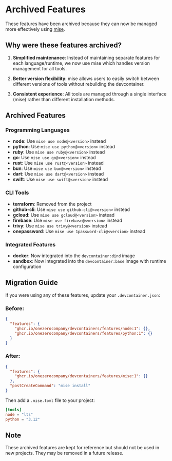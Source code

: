 # Archived Features

These features have been archived because they can now be managed more effectively using [mise](https://mise.jdx.dev/).

## Why were these features archived?

1. **Simplified maintenance**: Instead of maintaining separate features for each language/runtime, we now use mise which handles version management for all tools.

2. **Better version flexibility**: mise allows users to easily switch between different versions of tools without rebuilding the devcontainer.

3. **Consistent experience**: All tools are managed through a single interface (mise) rather than different installation methods.

## Archived Features

### Programming Languages
- **node**: Use `mise use node@<version>` instead
- **python**: Use `mise use python@<version>` instead
- **ruby**: Use `mise use ruby@<version>` instead
- **go**: Use `mise use go@<version>` instead
- **rust**: Use `mise use rust@<version>` instead
- **bun**: Use `mise use bun@<version>` instead
- **dart**: Use `mise use dart@<version>` instead
- **swift**: Use `mise use swift@<version>` instead

### CLI Tools
- **terraform**: Removed from the project
- **github-cli**: Use `mise use github-cli@<version>` instead
- **gcloud**: Use `mise use gcloud@<version>` instead
- **firebase**: Use `mise use firebase@<version>` instead
- **trivy**: Use `mise use trivy@<version>` instead
- **onepassword**: Use `mise use 1password-cli@<version>` instead

### Integrated Features
- **docker**: Now integrated into the `devcontainer:dind` image
- **sandbox**: Now integrated into the `devcontainer:base` image with runtime configuration

## Migration Guide

If you were using any of these features, update your `.devcontainer.json`:

### Before:
```json
{
  "features": {
    "ghcr.io/onezerocompany/devcontainers/features/node:1": {},
    "ghcr.io/onezerocompany/devcontainers/features/python:1": {}
  }
}
```

### After:
```json
{
  "features": {
    "ghcr.io/onezerocompany/devcontainers/features/mise:1": {}
  },
  "postCreateCommand": "mise install"
}
```

Then add a `.mise.toml` file to your project:
```toml
[tools]
node = "lts"
python = "3.12"
```

## Note

These archived features are kept for reference but should not be used in new projects. They may be removed in a future release.